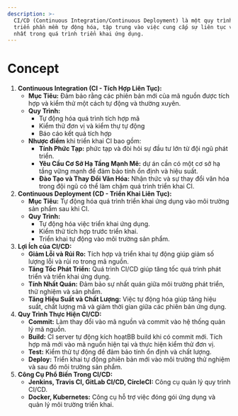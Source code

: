 ```yaml
---
description: >-
  CI/CD (Continuous Integration/Continuous Deployment) là một quy trình phát
  triển phần mềm tự động hóa, tập trung vào việc cung cấp sự liên tục và đồng
  nhất trong quá trình triển khai ứng dụng.
---
```


# Concept

1. **Continuous Integration (CI - Tích Hợp Liên Tục):**
   * **Mục Tiêu:** Đảm bảo rằng các phiên bản mới của mã nguồn được tích hợp và kiểm thử một cách tự động và thường xuyên.
   * **Quy Trình:**&#x20;
     * Tự động hóa quá trình tích hợp mã
     * Kiểm thử đơn vị và kiểm thự tự động
     * Báo cáo kết quả tích hợp
   * **Nhược điểm** khi triển khai CI bao gồm:
     * **Tính Phức Tạp:** phức tạp và đòi hỏi sự đầu tư lớn từ đội ngũ phát triển.
     * **Yêu Cầu Cơ Sở Hạ Tầng Mạnh Mẽ:** dự án cần có một cơ sở hạ tầng vững mạnh để đảm bảo tính ổn định và hiệu suất.
     * **Đào Tạo và Thay Đổi Văn Hóa:** Nhận thức và sự thay đổi văn hóa trong đội ngũ có thể làm chậm quá trình triển khai CI.
2. **Continuous Deployment (CD - Triển Khai Liên Tục):**
   * **Mục Tiêu:** Tự động hóa quá trình triển khai ứng dụng vào môi trường sản phẩm sau khi CI.
   * **Quy Trình:**&#x20;
     * Tự động hóa việc triển khai ứng dụng.
     * Kiểm thử tích hợp trước triển khai.
     * Triển khai tự động vào môi trường sản phẩm.
3. **Lợi Ích của CI/CD:**
   * **Giảm Lỗi và Rủi Ro:** Tích hợp và triển khai tự động giúp giảm số lượng lỗi và rủi ro trong mã nguồn.
   * **Tăng Tốc Phát Triển:** Quá trình CI/CD giúp tăng tốc quá trình phát triển và triển khai ứng dụng.
   * **Tính Nhất Quán:** Đảm bảo sự nhất quán giữa môi trường phát triển, thử nghiệm và sản phẩm.
   * **Tăng Hiệu Suất và Chất Lượng:** Việc tự động hóa giúp tăng hiệu suất, chất lượng mã và giảm thời gian giữa các phiên bản ứng dụng.
4. **Quy Trình Thực Hiện CI/CD:**
   * **Commit:** Làm thay đổi vào mã nguồn và commit vào hệ thống quản lý mã nguồn.
   * **Build:** CI server tự động kích hoạtBB build khi có commit mới. Tích hợp mã mới vào mã nguồn hiện tại và thực hiện kiểm thử đơn vị.
   * **Test:** Kiểm thử tự động để đảm bảo tính ổn định và chất lượng.
   * **Deploy:** Triển khai tự động phiên bản mới vào môi trường thử nghiệm và sau đó môi trường sản phẩm.
5. **Công Cụ Phổ Biến Trong CI/CD:**
   * **Jenkins, Travis CI, GitLab CI/CD, CircleCI:** Công cụ quản lý quy trình CI/CD.
   * **Docker, Kubernetes:** Công cụ hỗ trợ việc đóng gói ứng dụng và quản lý môi trường triển khai.
